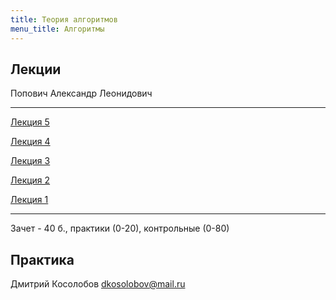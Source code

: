 ```yaml
---
title: Теория алгоритмов
menu_title: Алгоритмы
---
```


## Лекции

Попович Александр Леонидович

---

[Лекция 5](lectures/5)

[Лекция 4](lectures/4)

[Лекция 3](lectures/3)

[Лекция 2](lectures/2)

[Лекция 1](lectures/1)

---

Зачет - 40 б., практики (0-20), контрольные (0-80)



## Практика

Дмитрий Косолобов dkosolobov@mail.ru